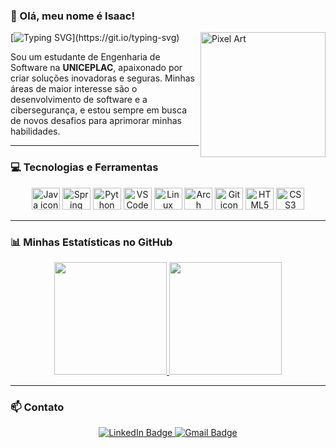 ### 👋 Olá, meu nome é Isaac!
<img src="https://media1.giphy.com/media/v1.Y2lkPTc5MGI3NjExMGV0c3B5MTV0eTBxZnpseXo5dzhjZDFiN21jdWd3aDB0YXptOWw3MCZlcD12MV9pbnRlcm5hbF9naWZfYnlfaWQmY3Q9Zw/xUA7bdpLxQhsSQdyog/giphy.gif" alt="Pixel Art" align="right" width="200">

[![Typing SVG](https://readme-typing-svg.herokuapp.com?font=Fira+Code&pause=1000&color=FFFFFF&width=435&lines=Estudante+de+Engenharia+de+Software;Focado+em+Desenvolvimento+e+Cybersecurity;Sempre+aprendendo+algo+novo!)](https://git.io/typing-svg)

Sou um estudante de Engenharia de Software na **UNICEPLAC**, apaixonado por criar soluções inovadoras e seguras. Minhas áreas de maior interesse são o desenvolvimento de software e a cibersegurança, e estou sempre em busca de novos desafios para aprimorar minhas habilidades.

---

### 💻 Tecnologias e Ferramentas

<div align="center">
  <img src="https://cdn.jsdelivr.net/gh/devicons/devicon@latest/icons/java/java-original-wordmark.svg" height="35" width="45" alt="Java icon" />
  <img src="https://cdn.jsdelivr.net/gh/devicons/devicon@latest/icons/spring/spring-original-wordmark.svg" height="35" width="45" alt="Spring icon" />
  <img src="https://cdn.jsdelivr.net/gh/devicons/devicon@latest/icons/python/python-original-wordmark.svg" height="35" width="45" alt="Python icon" />
  <img src="https://cdn.jsdelivr.net/gh/devicons/devicon@latest/icons/vscode/vscode-original.svg" height="35" width="45" alt="VSCode icon" />
  <img src="https://cdn.jsdelivr.net/gh/devicons/devicon@latest/icons/linux/linux-original.svg" height="35" width="45" alt="Linux icon" />
  <img src="https://cdn.jsdelivr.net/gh/devicons/devicon@latest/icons/archlinux/archlinux-original.svg" height="35" width="45" alt="Arch Linux icon" />
  <img src="https://cdn.jsdelivr.net/gh/devicons/devicon/icons/git/git-original.svg" height="35" width="45" alt="Git icon" />
  <img src="https://cdn.jsdelivr.net/gh/devicons/devicon@latest/icons/html5/html5-original-wordmark.svg" height="35" width="45" alt="HTML5 icon" />
  <img src="https://cdn.jsdelivr.net/gh/devicons/devicon@latest/icons/css3/css3-original-wordmark.svg" height="35" width="45" alt="CSS3 icon" />
</div>

---

### 📊 Minhas Estatísticas no GitHub

<div align="center">
  <a href="https://github.com/IsaacAiresTh">
    <img height="180em" src="https://github-readme-stats.vercel.app/api?username=IsaacAiresTh&theme=vue-dark&show_icons=true&hide_border=true&count_private=true"/>
    <img height="180em" src="https://github-readme-stats.vercel.app/api/top-langs/?username=IsaacAiresTh&layout=compact&theme=vue-dark&hide_border=true"/>
  </a>
</div>

---

### 📫 Contato

<div align="center">
  <a href="https://www.linkedin.com/in/isaac-aires-4601a728b/" target="_blank">
    <img src="https://img.shields.io/badge/-LinkedIn-%230077B5?style=for-the-badge&logo=linkedin&logoColor=white" alt="LinkedIn Badge">
  </a>
  <a href="mailto:isaacairesbarros@gmail.com">
    <img src="https://img.shields.io/badge/-Gmail-%23333?style=for-the-badge&logo=gmail&logoColor=white" alt="Gmail Badge">
  </a>
</div>
